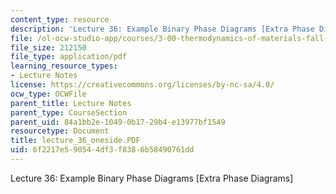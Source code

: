 ```yaml
---
content_type: resource
description: 'Lecture 36: Example Binary Phase Diagrams [Extra Phase Diagrams]'
file: /ol-ocw-studio-app/courses/3-00-thermodynamics-of-materials-fall-2002/6f2217e590544df3f8386b58490761dd_lecture_36_oneside.PDF
file_size: 212150
file_type: application/pdf
learning_resource_types:
- Lecture Notes
license: https://creativecommons.org/licenses/by-nc-sa/4.0/
ocw_type: OCWFile
parent_title: Lecture Notes
parent_type: CourseSection
parent_uid: 84a1bb2e-1049-0b17-29b4-e13977bf1549
resourcetype: Document
title: lecture_36_oneside.PDF
uid: 6f2217e5-9054-4df3-f838-6b58490761dd
---
```

Lecture 36: Example Binary Phase Diagrams [Extra Phase Diagrams]